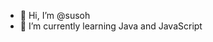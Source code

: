 - 👋 Hi, I’m @susoh
- 🌱 I’m currently learning Java and JavaScript
<!---
susoh/susoh is a ✨ special ✨ repository because its `README.md` (this file) appears on your GitHub profile.
You can click the Preview link to take a look at your changes.
--->
